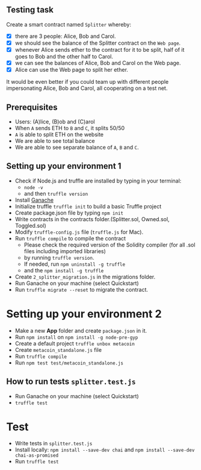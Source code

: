 Testing task
------------
Create a smart contract named `Splitter` whereby:

- [x] there are 3 people: Alice, Bob and Carol.
- [x] we should see the balance of the Splitter contract on the `Web page`.
- [x] whenever Alice sends ether to the contract for it to be split, half of 
it goes to Bob and the other half to Carol.
- [x] we can see the balances of Alice, Bob and Carol on the Web page.
- [x] Alice can use the Web page to split her ether.

It would be even better if you could team up with different people 
impersonating Alice, Bob and Carol, all cooperating on a test net.

## Prerequisites

- Users:  (A)lice, (B)ob and (C)arol
- When `A` sends ETH to `B` and `C`, it splits 50/50
- `A` is able to split ETH on the website
- We are able to see total balance
- We are able to see separate balance of `A`, `B` and `C`.

## Setting up your environment 1

* Check if Node.js and truffle are installed by typing in your 
terminal: 
    * `node -v` 
    * and then `truffle version`
* Install [Ganache](https://truffleframework.com/ganache)
* Initialize truffle `truffle init` to build a basic Truffle project
* Create package.json file  by typing `npm init`
* Write contracts in the contracts folder.(Splitter.sol, Owned.sol, Toggled.sol)
* Modify `truffle-config.js` file (`truffle.js` for Mac). 
* Run `truffle compile` to compile the contract
    * Please check the required version of the Solidity compiler (for all .sol files including imported libraries) 
    * by running `truffle version`. 
    * If needed, run `npm uninstall -g truffle` 
    * and the `npm install -g truffle`
* Create `2_splitter_migration.js` in the migrations folder.
* Run Ganache on your machine (select Quickstart)
* Run `truffle migrate --reset` to migrate the contract.

# Setting up your environment 2
* Make a new **App** folder and create `package.json` in it.
* Run `npm install` on `npm install -g node-pre-gyp`
* Create a default project `truffle unbox metacoin` 
* Create `metacoin_standalone.js` file
* Run `truffle compile`
* Run `npm test test/metacoin_standalone.js`



## How to run tests `splitter.test.js`
* Run Ganache on your machine (select Quickstart)
* `truffle test` 

# Test
* Write tests in `splitter.test.js`
* Install locally: `npm install --save-dev chai` and `npm install --save-dev chai-as-promised`
* Run `truffle test` 

